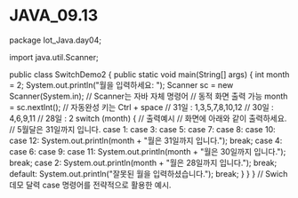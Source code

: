 # JAVA_09.13
package Iot_Java.day04;

import java.util.Scanner;

public class SwitchDemo2 {
public static void main(String[] args) {
	int month = 2;
	System.out.println("월을 입력하세요: ");
	Scanner sc = new Scanner(System.in);
	// Scanner는 자바 자체 명령어
	// 동적 화면 출력 가능
	month = sc.nextInt();
	// 자동완성 키는 Ctrl + space
	// 31일 : 1,3,5,7,8,10,12
	// 30일 : 4,6,9,11
	// 28일 : 2
	switch (month) {
	//	출력예시
	//	화면에 아래와 같이 출력하세요.
	//	5월달은 31일까지 입니다.
	case 1: case 3: 
	case 5: case 7: 
	case 8: case 10: 
	case 12:
		System.out.println(month + "월은 31일까지 입니다.");
	break;
	case 4: case 6: 
	case 9: case 11:
		System.out.println(month + "월은 30일까지 입니다.");
	break;
	case 2:
		System.out.println(month + "월은 28일까지 입니다.");
	break;
	default:
		System.out.println("잘못된 월을 입력하셨습니다.");
		break;
	}
}
}
// Swich 데모 달력 case 명령어를 전략적으로 활용한 예시.
